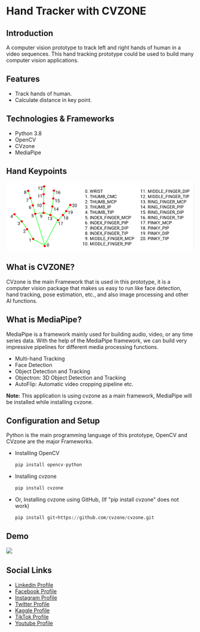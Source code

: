 # Hand Tracker with CVZONE

## Introduction

A computer vision prototype to track left and right hands of human in a video sequences. This hand tracking prototype could be used to build many computer vision applications.


## Features
- Track hands of human.
- Calculate distance in key point.


## Technologies & Frameworks

- Python 3.8
- OpenCV
- CVzone
- MediaPipe

## Hand Keypoints

![](github-readme-content/hand.png)

## What is CVZONE?

CVzone is the main Framework that is used in this prototype, it is a computer vision package that makes us easy to run like face detection, hand tracking, pose estimation, etc., and also image processing and other AI functions.

## What is MediaPipe?

MediaPipe is a framework mainly used for building audio, video, or any time series data. With the help of the MediaPipe framework, we can build very impressive pipelines for different media processing functions.

- Multi-hand Tracking
- Face Detection
- Object Detection and Tracking
- Objectron: 3D Object Detection and Tracking
- AutoFlip: Automatic video cropping pipeline etc.


**Note:** This application is using cvzone as a main framework, MediaPipe will be installed while installing cvzone.

## Configuration and Setup

Python is the main programming language of this prototype, OpenCV and CVzone are the major Frameworks.


- Installing OpenCV

  ```python
  pip install opencv-python
  ```

- Installing cvzone

    ```python
    pip install cvzone
    ```

- Or, Installing cvzone using GitHub, (If "pip install cvzone" does not work)

    ```python
    pip install git+https://github.com/cvzone/cvzone.git
    ```


## Demo

![](github-readme-content/demo.gif)

## Social Links

* [Linkedin Profile](https://www.linkedin.com/in/gunarakulangunaretnam)
* [Facebook Profile](https://www.facebook.com/gunarakulangunaratnam)
* [Instagram Profile](https://www.instagram.com/gunarakulangunaretnam)
* [Twitter Profile ](https://twitter.com/gunarakulangr)
* [Kaggle Profile](https://www.kaggle.com/gunarakulangr)
* [TikTok Profile](https://www.tiktok.com/@gunarakulangunaretnam)
* [Youtube Profile](https://www.youtube.com/channel/UCMWkED5sabgVZSCKjZuRJXA)

